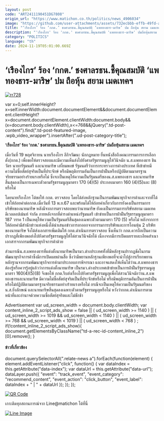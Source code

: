 ```yaml
---
layout: post
code: "ART2411190451DG7808"
origin_url: "https://www.matichon.co.th/politics/news_4906034"
image: "https://github.com/user-attachments/assets/732ecbbb-effb-49fd-aaf3-a3c474de71ef"
title: "‘เรืองไกร’ ร้อง ‘กกต.’ ชงศาลรธน.ชี้คุณสมบัติ ‘แพทองธาร-มาริษ’ ปม ถือหุ้น สยาม เมดเทคฯ"
description: "'เรืองไกร' ร้อง 'กกต.' ชงศาลรธน.ชี้คุณสมบัติ 'แพทองธาร-มาริษ' ปมถือหุ้นสยาม เมดเทคฯ"
category: "POLITICS"
language: "th"
date: 2024-11-19T05:01:00.669Z
---
```


# ‘เรืองไกร’ ร้อง ‘กกต.’ ชงศาลรธน.ชี้คุณสมบัติ ‘แพทองธาร-มาริษ’ ปม ถือหุ้น สยาม เมดเทคฯ

[![](https://www.matichon.co.th/wp-content/uploads/2024/11/rr728.jpg "rr728")](https://www.matichon.co.th/wp-content/uploads/2024/11/rr728.jpg)

var x=0;self.innerHeight?x=self.innerWidth:document.documentElement&&document.documentElement.clientHeight?x=document.documentElement.clientWidth:document.body&&(x=document.body.clientWidth),x<=768&&jQuery(".td-post-content").find(".td-post-featured-image, .wpb\_video\_wrapper").insertAfter(".ud-post-category-title");

**‘เรืองไกร’ ร้อง ‘กกต.’ ชงศาลรธน.ชี้คุณสมบัติ ‘แพทองธาร-มาริษ’ ปมถือหุ้นสยาม เมดเทคฯ**

เมื่อวันที่ 19 พฤศจิกายน นายเรืองไกร ลีกิจวัฒนะ นักกฎหมาย ยื่นหนังสือถึงคณะกรรมการการเลือกตั้ง(กกต.) เพื่อขอให้ตรวจสอบและมีความเห็นส่งไปยังศาลรัฐธรรมนูญให้วินิจฉัย น.ส.แพทองธาร ชินวัตร นายกรัฐมนตรี และนายมาริษ เสงี่ยมพงษ์ รัฐมนตรีว่าการกระทรวงการต่างประเทศ ที่เข้าข่ายมีความไม่ซื่อสัตย์สุจริตเป็นที่ประจักษ์ หรือมีพฤติกรรมอันเป็นการฝ่าฝืนหรือปฏิบัติตามมาตรฐานจริยธรรมอย่างร้ายแรงหรือไม่ ซึ่งจะเป็นเหตุให้ความเป็นรัฐมนตรีของน.ส.แพทองธาร และนายมาริษ สิ้นสุดลงเป็นการเฉพาะตัวตามรัฐธรรมนูญมาตรา 170 (4)(5) ประกอบมาตรา 160 (4)(5)และ (8) หรือไม่

โดยนายเรืองไกร ได้ขอให้ กกต. ตรวจสอบ โดยได้ส่งหลักฐานเป็นกรมพัฒนาธุรกิจการค้าและจากที่ได้เข้าให้ถ้อยคำต่อกกต.เมื่อวันที่ 13 พ.ย.67 และพร้อมได้ให้ถ้อยคำเกี่ยวกับการยังคงเป็นกรรมการบริษัทของนายมาริษ หลังมีจากการตรวจสอบพบว่านายมาริษ ยังคงเป็นกรรมการบริษัทสยาม เมดเทค ดีเวลลอปเม้นท์ จำกัด ภายหลังจากที่ดำรงตำแหน่งรัฐมนตรี เข้าข่ายเป็นการฝ่าฝืนรัฐธรรมนูญมาตรา 187 วรรค 1 เป็นเหตุให้ความเป็นรัฐมนตรีสิ้นสุดลงเฉพาะตัวตามมาตรา 170 (5) หรือไม่ หลังจากการให้ถ้อยคำมีสำนักข่าวแห่งหนึ่งได้นำเสนอข่าวการลาออกจากกรรมการบริษัทและการโอนหุ้น 2 บริษัทของนายมาริษ จึงได้ส่งเอกสารเพิ่มเติมให้ กกต.ดำเนินการตรวจสอบ ซึ่งเห็นว่า กกต.ควรถือเป็นความปรากฏที่เพียงพอส่งไปยังศาลรัฐธรรมนูญให้ไต่สวนวินิจฉัยได้ เนื่องจากมีการเปิดเผยรายละเอียดสำเนาเอกสารจากกรมพัฒนาธุรกิจการค้าด้วย

ส่วนกรณีน.ส.แพทองธารที่แต่งตั้งนายมาริษเป็นรมว.ต่างประเทศทั้งที่มีหลักฐานปรากฏชัดในกรมพัฒนาธุรกิจการค้าซึ่งมีการเปิดเผยผ่านสื่อ ซึ่งว่ามีพยานหลักฐานเพียงพอที่จะนำไปสู่การเรียกพยานหลักฐานจากกรมพัฒนาธุรกิจการค้ามาประกอบการพิจารณา และอาจแสดงให้เห็นได้ว่าน.ส.แพทองธาร ต้องรู้หรือควรรู้อยู่แล้วว่าการแต่งตั้งนายมาริษ เป็นรมว.ต่างประเทศเข้าข่ายเป็นการฝ่าฝืนรัฐธรรมนูญมาตรา 160(4)(5)(8) จึงขอให้ กกต.รีบส่งเรื่องไปยังศาลรัฐธรรมนูญเพื่อไต่สวนวินิจฉัยว่าน.ส.แพทองธารและนายมาริษ มีความไม่ซื่อสัตย์สุจริตเป็นที่ประจักษ์หรือไม่ หรือมีพฤติกรรมอันเป็นการฝ่าฝืนหรือไม่ปฏิบัติตามมาตรฐานจริยธรรมอย่างร้ายแรงหรือไม่ กรณีจะเป็นเหตุให้ความเป็นรัฐมนตรีของน.ส.ยิ่งลักษณ์ และนายมาริษสิ้นสุดลงเฉพาะตัวตามรัฐธรรมนูญหรือไม่ หวังว่ากกต.ดำเนินการตามหน้าที่และอำนาจด้วยความซื่อสัตย์สุจริตและไม่ชักช้า

Advertisement var ud\_screen\_width = document.body.clientWidth; var content\_inline\_2\_script\_ads\_show = false || ( ud\_screen\_width >= 1140 ) || ( ud\_screen\_width >= 1019 && ud\_screen\_width < 1140 ) || ( ud\_screen\_width >= 768 && ud\_screen\_width < 1019 ) || ( ud\_screen\_width < 768 ) ; if(!content\_inline\_2\_script\_ads\_show){ document.getElementsByClassName("td-a-rec-id-content\_inline\_2")\[0\].remove(); }

#### ข่าวที่เกี่ยวข้อง

document.querySelectorAll(".relate-news a").forEach(function(element) { element.addEventListener("click", function() { var dataIndex = this.getAttribute("data-index"); var dataUrl = this.getAttribute("data-url"); dataLayer.push({ "event": "track\_event", "event\_category": "recommend\_content", "event\_action": "click\_button", "event\_label": dataIndex + " | " + dataUrl }); }); });

[![QR Code](https://www.matichon.co.th/wp-content/uploads/2023/07/wob1371z.jpg)](https://lin.ee/ht0nDxX)

เกาะติดทุกสถานการณ์จาก Line@matichon ได้ที่นี่

[![Line Image](https://www.matichon.co.th/wp-content/uploads/2023/07/th.png)](https://lin.ee/ht0nDxX)